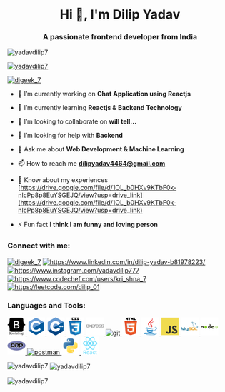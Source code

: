 <h1 align="center">Hi 👋, I'm Dilip Yadav</h1>
<h3 align="center">A passionate frontend developer from India</h3>

<p align="left"> <img src="https://komarev.com/ghpvc/?username=yadavdilip7&label=Profile%20views&color=0e75b6&style=flat" alt="yadavdilip7" /> </p>

<p align="left"> <a href="https://github.com/ryo-ma/github-profile-trophy"><img src="https://github-profile-trophy.vercel.app/?username=yadavdilip7" alt="yadavdilip7" /></a> </p>

<p align="left"> <a href="https://twitter.com/digeek_7" target="blank"><img src="https://img.shields.io/twitter/follow/digeek_7?logo=twitter&style=for-the-badge" alt="digeek_7" /></a> </p>

- 🔭 I’m currently working on **Chat Application using Reactjs**

- 🌱 I’m currently learning **Reactjs & Backend Technology**

- 👯 I’m looking to collaborate on **will tell...**

- 🤝 I’m looking for help with **Backend**

- 💬 Ask me about **Web Development & Machine Learning**

- 📫 How to reach me **dilipyadav4464@gmail.com**

- 📄 Know about my experiences [https://drive.google.com/file/d/1OL_b0HXv9KTbF0k-nlcPp8p8EuYSGEJQ/view?usp=drive_link](https://drive.google.com/file/d/1OL_b0HXv9KTbF0k-nlcPp8p8EuYSGEJQ/view?usp=drive_link)

- ⚡ Fun fact **I think I am funny and loving person**

<h3 align="left">Connect with me:</h3>
<p align="left">
<a href="https://twitter.com/digeek_7" target="blank"><img align="center" src="https://raw.githubusercontent.com/rahuldkjain/github-profile-readme-generator/master/src/images/icons/Social/twitter.svg" alt="digeek_7" height="30" width="40" /></a>
<a href="https://linkedin.com/in/https://www.linkedin.com/in/dilip-yadav-b81978223/" target="blank"><img align="center" src="https://raw.githubusercontent.com/rahuldkjain/github-profile-readme-generator/master/src/images/icons/Social/linked-in-alt.svg" alt="https://www.linkedin.com/in/dilip-yadav-b81978223/" height="30" width="40" /></a>
<a href="https://instagram.com/https://www.instagram.com/yadavdilip777" target="blank"><img align="center" src="https://raw.githubusercontent.com/rahuldkjain/github-profile-readme-generator/master/src/images/icons/Social/instagram.svg" alt="https://www.instagram.com/yadavdilip777" height="30" width="40" /></a>
<a href="https://www.codechef.com/users/https://www.codechef.com/users/kri_shna_7" target="blank"><img align="center" src="https://cdn.jsdelivr.net/npm/simple-icons@3.1.0/icons/codechef.svg" alt="https://www.codechef.com/users/kri_shna_7" height="30" width="40" /></a>
<a href="https://www.leetcode.com/https://leetcode.com/dilip_01" target="blank"><img align="center" src="https://raw.githubusercontent.com/rahuldkjain/github-profile-readme-generator/master/src/images/icons/Social/leet-code.svg" alt="https://leetcode.com/dilip_01" height="30" width="40" /></a>
</p>

<h3 align="left">Languages and Tools:</h3>
<p align="left"> <a href="https://getbootstrap.com" target="_blank" rel="noreferrer"> <img src="https://raw.githubusercontent.com/devicons/devicon/master/icons/bootstrap/bootstrap-plain-wordmark.svg" alt="bootstrap" width="40" height="40"/> </a> <a href="https://www.cprogramming.com/" target="_blank" rel="noreferrer"> <img src="https://raw.githubusercontent.com/devicons/devicon/master/icons/c/c-original.svg" alt="c" width="40" height="40"/> </a> <a href="https://www.w3schools.com/cpp/" target="_blank" rel="noreferrer"> <img src="https://raw.githubusercontent.com/devicons/devicon/master/icons/cplusplus/cplusplus-original.svg" alt="cplusplus" width="40" height="40"/> </a> <a href="https://www.w3schools.com/css/" target="_blank" rel="noreferrer"> <img src="https://raw.githubusercontent.com/devicons/devicon/master/icons/css3/css3-original-wordmark.svg" alt="css3" width="40" height="40"/> </a> <a href="https://expressjs.com" target="_blank" rel="noreferrer"> <img src="https://raw.githubusercontent.com/devicons/devicon/master/icons/express/express-original-wordmark.svg" alt="express" width="40" height="40"/> </a> <a href="https://git-scm.com/" target="_blank" rel="noreferrer"> <img src="https://www.vectorlogo.zone/logos/git-scm/git-scm-icon.svg" alt="git" width="40" height="40"/> </a> <a href="https://www.w3.org/html/" target="_blank" rel="noreferrer"> <img src="https://raw.githubusercontent.com/devicons/devicon/master/icons/html5/html5-original-wordmark.svg" alt="html5" width="40" height="40"/> </a> <a href="https://www.java.com" target="_blank" rel="noreferrer"> <img src="https://raw.githubusercontent.com/devicons/devicon/master/icons/java/java-original.svg" alt="java" width="40" height="40"/> </a> <a href="https://developer.mozilla.org/en-US/docs/Web/JavaScript" target="_blank" rel="noreferrer"> <img src="https://raw.githubusercontent.com/devicons/devicon/master/icons/javascript/javascript-original.svg" alt="javascript" width="40" height="40"/> </a> <a href="https://www.mysql.com/" target="_blank" rel="noreferrer"> <img src="https://raw.githubusercontent.com/devicons/devicon/master/icons/mysql/mysql-original-wordmark.svg" alt="mysql" width="40" height="40"/> </a> <a href="https://nodejs.org" target="_blank" rel="noreferrer"> <img src="https://raw.githubusercontent.com/devicons/devicon/master/icons/nodejs/nodejs-original-wordmark.svg" alt="nodejs" width="40" height="40"/> </a> <a href="https://www.php.net" target="_blank" rel="noreferrer"> <img src="https://raw.githubusercontent.com/devicons/devicon/master/icons/php/php-original.svg" alt="php" width="40" height="40"/> </a> <a href="https://postman.com" target="_blank" rel="noreferrer"> <img src="https://www.vectorlogo.zone/logos/getpostman/getpostman-icon.svg" alt="postman" width="40" height="40"/> </a> <a href="https://www.python.org" target="_blank" rel="noreferrer"> <img src="https://raw.githubusercontent.com/devicons/devicon/master/icons/python/python-original.svg" alt="python" width="40" height="40"/> </a> <a href="https://reactjs.org/" target="_blank" rel="noreferrer"> <img src="https://raw.githubusercontent.com/devicons/devicon/master/icons/react/react-original-wordmark.svg" alt="react" width="40" height="40"/> </a> </p>

<p><img align="left" src="https://github-readme-stats.vercel.app/api/top-langs?username=yadavdilip7&show_icons=true&locale=en&layout=compact" alt="yadavdilip7" /></p>

<p>&nbsp;<img align="center" src="https://github-readme-stats.vercel.app/api?username=yadavdilip7&show_icons=true&locale=en" alt="yadavdilip7" /></p>

<p><img align="center" src="https://github-readme-streak-stats.herokuapp.com/?user=yadavdilip7&" alt="yadavdilip7" /></p>
